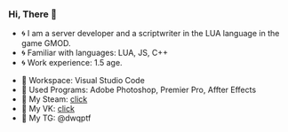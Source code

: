 ### Hi, There 👋

- 🌀 I am a server developer and a scriptwriter in the LUA language in the game GMOD.
- 🌀 Familiar with languages: LUA, JS, C++
- 🌀 Work experience: 1.5 age.
+ 🌠 Workspace: Visual Studio Code
+ 🌠 Used Programs: Adobe Photoshop, Premier Pro, Affter Effects
+ 🔸 My Steam: [click](https://steamcommunity.com/id/dwqptf/)
+ 🔸 My VK: [click](https://vk.com/dwqptf)
+ 🔸 My TG: @dwqptf
